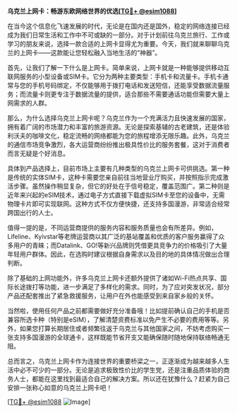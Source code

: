**乌克兰上网卡：畅游东欧网络世界的优选[[TG💪+ @esim1088](https://t.me/s/esim1088)]**

在当今这个信息化飞速发展的时代，无论是在国内还是国外，稳定的网络连接已经成为我们日常生活和工作中不可或缺的一部分。对于计划前往乌克兰旅行、工作或学习的朋友来说，选择一款合适的上网卡显得尤为重要。今天，我们就来聊聊乌克兰的上网卡——这款能让您轻松融入当地生活的“神器”。

首先，让我们了解一下什么是上网卡。简单来说，上网卡就是一种能够提供移动互联网服务的小型设备或SIM卡。它分为两种主要类型：手机卡和流量卡。手机卡通常与您的手机号码绑定，不仅能够用于拨打电话和发送短信，还能享受数据流量服务；而流量卡则更专注于数据流量的提供，适合那些不需要通话功能但需要大量上网需求的人群。

那么，为什么选择乌克兰上网卡呢？乌克兰作为一个充满活力且快速发展的国家，拥有着广阔的市场潜力和丰富的旅游资源。无论是探索基辅的古老建筑，还是体验利沃夫的咖啡文化，稳定流畅的网络都能为您的旅程增添无限乐趣。此外，乌克兰的通信市场竞争激烈，各大运营商纷纷推出极具性价比的服务套餐，这对于消费者而言无疑是个好消息。

具体到产品选择上，目前市场上主要有几种类型的乌克兰上网卡可供挑选。第一种是传统的实体SIM卡，这种卡需要您亲自前往当地营业厅购买，并按照指示完成激活步骤。虽然操作稍显复杂，但它的好处在于信号稳定，覆盖范围广。第二种则是近年来兴起的eSIM技术，通过电子方式直接下载虚拟SIM卡至您的设备中，无需物理卡片即可实现联网。这种方式不仅方便快捷，还支持多国漫游，非常适合经常跨国出行的人士。

值得一提的是，不同运营商提供的服务内容和服务质量也会有所差异。例如，Lifeline、Kyivstar等老牌运营商以其广泛的基站覆盖和优质的客户服务赢得了众多用户的青睐；而Datalink、GO!等新兴品牌则凭借更具竞争力的价格吸引了大量年轻用户群体。因此，在选购时建议根据自身需求以及目的地的具体情况做出合理判断。

除了基础的上网功能外，许多乌克兰上网卡还额外提供了诸如Wi-Fi热点共享、国际长途拨打等功能，进一步满足了多样化的需求。同时，为了应对突发状况，部分产品还配套推出了紧急救援服务，让用户在外也能感受到来自家乡般的关怀。

当然啦，使用任何产品之前都需要做好充分准备哦！比如提前确认自己的手机是否兼容所选卡种（特别是eSIM），了解清楚资费标准以免产生不必要的费用等等。另外，如果您打算长期居住或者频繁往返于乌克兰与其他国家之间，不妨考虑购买一张支持多国漫游的全球通卡，这样既能节省开支又能确保随时随地保持联络畅通无阻。

总而言之，乌克兰上网卡作为连接世界的重要桥梁之一，正逐渐成为越来越多人生活中必不可少的一部分。无论是追求极致性价比的学生党，还是注重品质体验的商务人士，都能在这里找到最适合自己的解决方案。所以还在犹豫什么？赶紧为自己安排一张称心如意的乌克兰上网卡吧！

[[TG💪+ @esim1088](https://t.me/s/esim1088) ![Image](https://i.postimg.cc/4NQfJmqS/Snipaste-2025-05-13-00-14-12.png)]